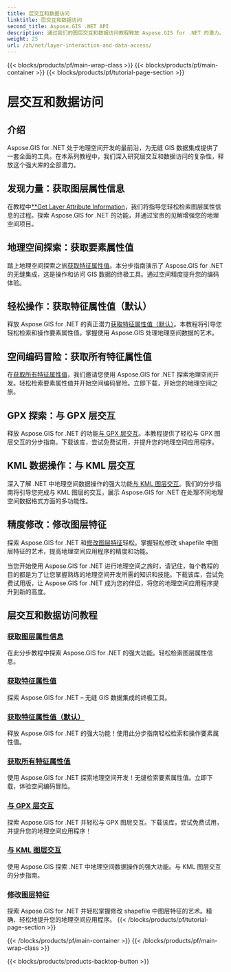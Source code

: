 ```yaml
---
title: 层交互和数据访问
linktitle: 层交互和数据访问
second_title: Aspose.GIS .NET API
description: 通过我们的图层交互和数据访问教程释放 Aspose.GIS for .NET 的潜力。探索地理空间开发并无缝操作要素。
weight: 25
url: /zh/net/layer-interaction-and-data-access/
---
```


{{< blocks/products/pf/main-wrap-class >}}
{{< blocks/products/pf/main-container >}}
{{< blocks/products/pf/tutorial-page-section >}}

# 层交互和数据访问

## 介绍

Aspose.GIS for .NET 处于地理空间开发的最前沿，为无缝 GIS 数据集成提供了一套全面的工具。在本系列教程中，我们深入研究层交互和数据访问的复杂性，释放这个强大库的全部潜力。

## 发现力量：获取图层属性信息
在教程中[**Get Layer Attribute Information](./get-layer-attribute-information/)，我们将指导您轻松检索图层属性信息的过程。探索 Aspose.GIS for .NET 的功能，并通过宝贵的见解增强您的地理空间项目。

## 地理空间探索：获取要素属性值
踏上地理空间探索之旅[获取特征属性值](./get-feature-attribute-value/)。本分步指南演示了 Aspose.GIS for .NET 的无缝集成，这是操作和访问 GIS 数据的终极工具。通过空间精度提升您的编码体验。

## 轻松操作：获取特征属性值（默认）
释放 Aspose.GIS for .NET 的真正潜力[获取特征属性值（默认）](./get-feature-attribute-value-default/)。本教程将引导您轻松检索和操作要素属性值。掌握使用 Aspose.GIS 处理地理空间数据的艺术。

## 空间编码冒险：获取所有特征属性值
在[获取所有特征属性值](./get-all-feature-attribute-values/)，我们邀请您使用 Aspose.GIS for .NET 探索地理空间开发。轻松检索要素属性值并开始空间编码冒险。立即下载，开始您的地理空间之旅。

## GPX 探索：与 GPX 层交互
释放 Aspose.GIS for .NET 的功能[与 GPX 层交互](./interact-with-gpx-layer/)。本教程提供了轻松与 GPX 图层交互的分步指南。下载该库，尝试免费试用，并提升您的地理空间应用程序。

## KML 数据操作：与 KML 层交互
深入了解 .NET 中地理空间数据操作的强大功能[与 KML 图层交互](./interact-with-kml-layer/)。我们的分步指南将引导您完成与 KML 图层的交互，展示 Aspose.GIS for .NET 在处理不同地理空间数据格式方面的多功能性。

## 精度修改：修改图层特征
探索 Aspose.GIS for .NET 和[修改图层特征](./modify-layer-features/)轻松。掌握轻松修改 shapefile 中图层特征的艺术，提高地理空间应用程序的精度和功能。

当您开始使用 Aspose.GIS for .NET 进行地理空间之旅时，请记住，每个教程的目的都是为了让您掌握熟练的地理空间开发所需的知识和技能。下载该库，尝试免费试用版，让 Aspose.GIS for .NET 成为您的伴侣，将您的地理空间应用程序提升到新的高度。

## 层交互和数据访问教程
### [获取图层属性信息](./get-layer-attribute-information/)
在此分步教程中探索 Aspose.GIS for .NET 的强大功能。轻松检索图层属性信息。 
### [获取特征属性值](./get-feature-attribute-value/)
探索 Aspose.GIS for .NET – 无缝 GIS 数据集成的终极工具。
### [获取特征属性值（默认）](./get-feature-attribute-value-default/)
释放 Aspose.GIS for .NET 的强大功能！使用此分步指南轻松检索和操作要素属性值。
### [获取所有特征属性值](./get-all-feature-attribute-values/)
使用 Aspose.GIS for .NET 探索地理空间开发！无缝检索要素属性值。立即下载，体验空间编码冒险。
### [与 GPX 层交互](./interact-with-gpx-layer/)
探索 Aspose.GIS for .NET 并轻松与 GPX 图层交互。下载该库，尝试免费试用，并提升您的地理空间应用程序！
### [与 KML 图层交互](./interact-with-kml-layer/)
使用 Aspose.GIS 探索 .NET 中地理空间数据操作的强大功能。与 KML 图层交互的分步指南。 
### [修改图层特征](./modify-layer-features/)
探索 Aspose.GIS for .NET 并轻松掌握修改 shapefile 中图层特征的艺术。精确、轻松地提升您的地理空间应用程序。
{{< /blocks/products/pf/tutorial-page-section >}}

{{< /blocks/products/pf/main-container >}}
{{< /blocks/products/pf/main-wrap-class >}}

{{< blocks/products/products-backtop-button >}}
